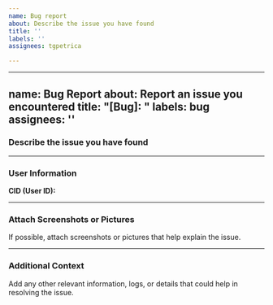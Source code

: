 ```yaml
---
name: Bug report
about: Describe the issue you have found
title: ''
labels: ''
assignees: tgpetrica

---
```


---
name: Bug Report
about: Report an issue you encountered
title: "[Bug]: "
labels: bug
assignees: ''
---

### **Describe the issue you have found**

---

### **User Information**
**CID (User ID):**
<!-- Enter your CID (user ID) here -->

---

### **Attach Screenshots or Pictures**
If possible, attach screenshots or pictures that help explain the issue.

---

### **Additional Context**
Add any other relevant information, logs, or details that could help in resolving the issue.
